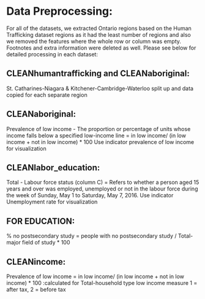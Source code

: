 # Data Preprocessing:

For all of the datasets, we extracted Ontario regions based on the Human Trafficking dataset regions as it had the least number of regions and also we removed the features where the whole row or column was empty. Footnotes and extra information were deleted as well. Please see below for detailed processing in each dataset:


## CLEANhumantrafficking and CLEANaboriginal: 

St. Catharines-Niagara & Kitchener-Cambridge-Waterloo split up and data copied for each separate region

## CLEANaboriginal:  

Prevalence of low income - The proportion or percentage of units whose income falls below a specified low-income line
                   = in low income/ (in low income + not in low income) * 100
                  Use indicator prevalence of low income for visualization

## CLEANlabor_education: 

Total - Labour force status (column C) = Refers to whether a person aged 15 years and over was employed, 
                      unemployed or not in the labour force during the week of Sunday, May 1 to Saturday, May 7, 2016.
                      Use indicator Unemployment rate for visualization
                      
## FOR EDUCATION: 

% no postsecondary study = people with no postsecondary study / Total- major field of study * 100

## CLEANincome:  

Prevalence of low income = in low income/ (in low income + not in low income) * 100 :calculated for Total-household type
                  low income measure 1 = after tax, 2 = before tax
             
             


